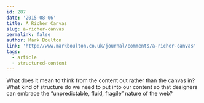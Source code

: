 ```yaml
---
id: 287
date: '2015-08-06'
title: A Richer Canvas
slug: a-richer-canvas
permalink: false
author: Mark Boulton
link: 'http://www.markboulton.co.uk/journal/comments/a-richer-canvas'
tags:
  - article
  - structured-content
---
```

What does it mean to think from the content out rather than the canvas in? What kind of structure do we need to put into our content so that designers can embrace the “unpredictable, fluid, fragile” nature of the web?
